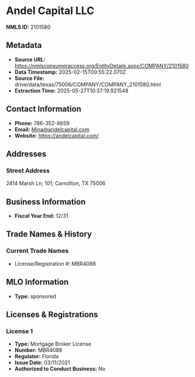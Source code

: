 # Andel Capital LLC

**NMLS ID:** 2101580

## Metadata
- **Source URL:** https://nmlsconsumeraccess.org/EntityDetails.aspx/COMPANY/2101580
- **Data Timestamp:** 2025-02-15T00:55:22.070Z
- **Source File:** drive/data/texas/75006/COMPANY/COMPANY_2101580.html
- **Extraction Time:** 2025-05-27T10:37:19.921548

## Contact Information
- **Phone:** 786-352-8659
- **Email:** Mina@andelcapital.com
- **Website:** https://andelcapital.com/

## Addresses
### Street Address
2414 Marsh Ln; 101; Carrollton, TX 75006

## Business Information
- **Fiscal Year End:** 12/31

## Trade Names & History
### Current Trade Names
- License/Registration #: MBR4088

## MLO Information
- **Type:** sponsored

## Licenses & Registrations

### License 1
- **Type:** Mortgage Broker License
- **Number:** MBR4088
- **Regulator:** Florida
- **Issue Date:** 03/11/2021
- **Authorized to Conduct Business:** No
